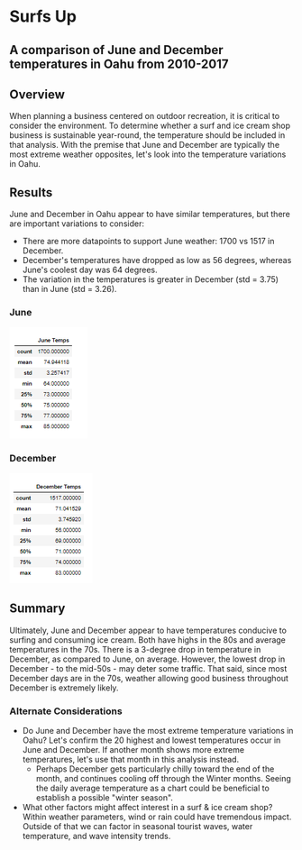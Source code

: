 # Surfs Up
A comparison of June and December temperatures in Oahu from 2010-2017
------
## Overview
When planning a business centered on outdoor recreation, it is critical to consider the environment. To determine whether a surf and ice cream shop business is sustainable year-round, the temperature should be included in that analysis. With the premise that June and December are typically the most extreme weather opposites, let's look into the temperature variations in Oahu.

## Results
June and December in Oahu appear to have similar temperatures, but there are important variations to consider:
- There are more datapoints to support June weather: 1700 vs 1517 in December.
- December's temperatures have dropped as low as 56 degrees, whereas June's coolest day was 64 degrees.
- The variation in the temperatures is greater in December (std = 3.75) than in June (std = 3.26).

### June
![June Temps](https://github.com/emilymcdaniel/surfs_up/blob/main/Resources/June%20Temp%20Stats.PNG?raw=true)

### December
![December Temps](https://github.com/emilymcdaniel/surfs_up/blob/main/Resources/December%20Temp%20Stats.PNG?raw=true)

## Summary
Ultimately, June and December appear to have temperatures conducive to surfing and consuming ice cream. Both have highs in the 80s and average temperatures in the 70s. There is a 3-degree drop in temperature in December, as compared to June, on average. However, the lowest drop in December - to the mid-50s - may deter some traffic. That said, since most December days are in the 70s, weather allowing good business throughout December is extremely likely.

### Alternate Considerations
 - Do June and December have the most extreme temperature variations in Oahu? Let's confirm the 20 highest and lowest temperatures occur in June and December. If another month shows more extreme temperatures, let's use that month in this analysis instead.
   - Perhaps December gets particularly chilly toward the end of the month, and continues cooling off through the Winter months. Seeing the daily average temperature as a chart could be beneficial to establish a possible "winter season".
 - What other factors might affect interest in a surf & ice cream shop? Within weather parameters, wind or rain could have tremendous impact. Outside of that we can factor in seasonal tourist waves, water temperature, and wave intensity trends.
